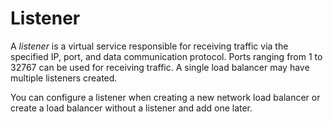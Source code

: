 # Listener

A *listener* is a virtual service responsible for receiving traffic via the specified IP, port, and data communication protocol. Ports ranging from 1 to 32767 can be used for receiving traffic. A single load balancer may have multiple listeners created.

You can configure a listener when creating a new network load balancer or create a load balancer without a listener and add one later.